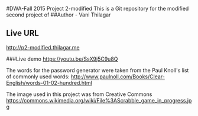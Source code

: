 #DWA-Fall 2015 Project 2-modified
This is a Git repository for the modified second project of
##Author - Vani Thilagar

## Live URL
<http://p2-modified.thilagar.me>

###Live demo
<https://youtu.be/SsX9j5C9u8Q>

The words for the password generator were taken from the Paul Knoll's list of commonly used words:
<http://www.paulnoll.com/Books/Clear-English/words-01-02-hundred.html>

The image used in this project was from Creative Commons
<https://commons.wikimedia.org/wiki/File%3AScrabble_game_in_progress.jpg>
